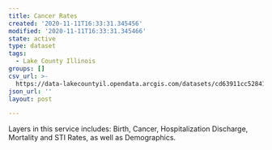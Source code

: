 ```yaml
---
title: Cancer Rates
created: '2020-11-11T16:33:31.345456'
modified: '2020-11-11T16:33:31.345466'
state: active
type: dataset
tags:
  - Lake County Illinois
groups: []
csv_url: >-
  https://data-lakecountyil.opendata.arcgis.com/datasets/cd63911cc52841f38b289aeeeff0f300_1.csv?outSR=%7B%22latestWkid%22%3A3435%2C%22wkid%22%3A102671%7D
json_url: ''
layout: post

---
```

Layers in this service includes: Birth, Cancer, Hospitalization Discharge, Mortality and STI Rates, as well as Demographics.

